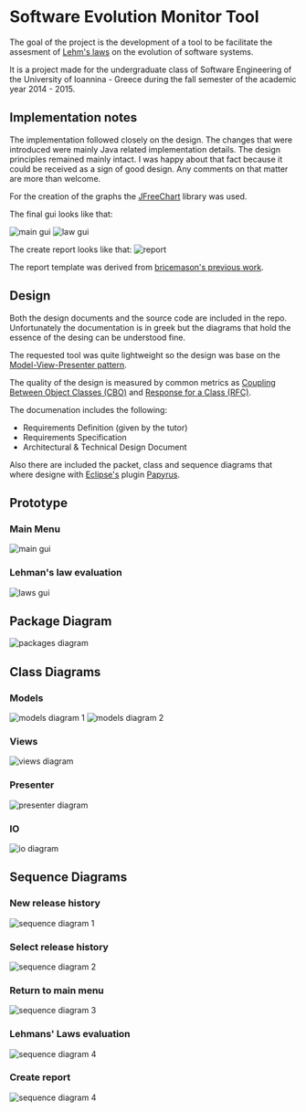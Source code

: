 Software Evolution Monitor Tool
=========

The goal of the project is the development of a tool to be facilitate the assesment of [Lehm's laws](http://en.wikipedia.org/wiki/Lehman's_laws_of_software_evolution) on the evolution of software systems.

It is a project made for the undergraduate class of Software Engineering of the University of Ioannina - Greece during the fall semester of the academic year 2014 - 2015.

## Implementation notes

The implementation followed closely on the design. The changes that were introduced were mainly Java related implementation details. The design principles remained mainly intact. I was happy about that fact because it could be received as a sign of good design. Any comments on that matter are more than welcome.

For the creation of the graphs the [JFreeChart](http://www.jfree.org/jfreechart/) library was used.

The final gui looks like that:

![main gui](https://raw.githubusercontent.com/sfotiadis/SEMonitor/master/documents/gui%20final/final_gui_1.png)
![law gui](https://raw.githubusercontent.com/sfotiadis/SEMonitor/master/documents/gui%20final/final_gui_2.png)

The create report looks like that:
![report ](https://raw.githubusercontent.com/sfotiadis/SEMonitor/master/documents/sample%20output/report-snapshot.png)

The report template was derived from [bricemason's previous work](https://github.com/bricemason/am-i-sencha-touch-ready).

## Design

Both the design documents and the source code are included in the repo. Unfortunately the documentation is in greek but the diagrams that hold the essence of the desing can be understood fine.

The requested tool was quite lightweight so the design was base on the [Model-View-Presenter pattern](http://en.wikipedia.org/wiki/Model–view–presenter).

The quality of the design is measured by common metrics as [Coupling Between Object Classes (CBO)](http://www.arisa.se/compendium/node105.html) and [Response for a Class (RFC)](http://www.arisa.se/compendium/node98.html).

The documenation includes the following:
* Requirements Definition (given by the tutor)
* Requirements Specification
* Architectural & Technical Design Document

Also there are included the packet, class and sequence diagrams that where designe with [Eclipse's](http://eclipse.org) plugin [Papyrus](http://eclipse.org/papyrus/).

## Prototype

### Main Menu

![main gui](https://raw.githubusercontent.com/kabamarules/SEMonitor/master/documents/gui%20prototype/prototype-main.png)

### Lehman's law evaluation

![laws gui](https://raw.githubusercontent.com/kabamarules/SEMonitor/master/documents/gui%20prototype/prototype-laws.png)

## Package Diagram
![packages diagram](https://raw.githubusercontent.com/kabamarules/SEMonitor/master/documents/diagrams/Packages.png)

## Class Diagrams

### Models
![models diagram 1](https://raw.githubusercontent.com/kabamarules/SEMonitor/master/documents/diagrams/Model1.png)
![models diagram 2](https://raw.githubusercontent.com/kabamarules/SEMonitor/master/documents/diagrams/Model2.png)

### Views
![views diagram](https://raw.githubusercontent.com/kabamarules/SEMonitor/master/documents/diagrams/Views.png)

### Presenter
![presenter diagram](https://raw.githubusercontent.com/kabamarules/SEMonitor/master/documents/diagrams/Presenter.png)

### IO

![io diagram](https://github.com/kabamarules/SEMonitor/blob/master/documents/diagrams/IO.png)

## Sequence Diagrams

### New release history
![sequence diagram 1](https://raw.githubusercontent.com/kabamarules/SEMonitor/master/documents/diagrams/sd-2.2.1.png)

### Select release history
![sequence diagram 2](https://raw.githubusercontent.com/kabamarules/SEMonitor/master/documents/diagrams/sd-2.2.2.png)

### Return to main menu
![sequence diagram 3](https://raw.githubusercontent.com/kabamarules/SEMonitor/master/documents/diagrams/sd-2.2.3.png)

### Lehmans' Laws evaluation
![sequence diagram 4](https://raw.githubusercontent.com/kabamarules/SEMonitor/master/documents/diagrams/sd-2.2.4-11.png)

### Create report
![sequence diagram 4](https://raw.githubusercontent.com/kabamarules/SEMonitor/master/documents/diagrams/sd-2.2.12.png)
